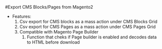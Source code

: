 #Export CMS Blocks/Pages from Magento2

- Features: 
  1. Csv export for CMS blocks as a mass action under CMS Blocks Grid
  2. Csv export for CMS Pages as a mass action under CMS Pages Grid
  3. Compatible with Magento Page Builder
     1. Function that cheks if Page builder is enabled and decodes data to HTML before download
